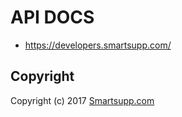# API DOCS

* https://developers.smartsupp.com/

## Copyright

Copyright (c) 2017 [Smartsupp.com](https://www.smartsupp.com/)